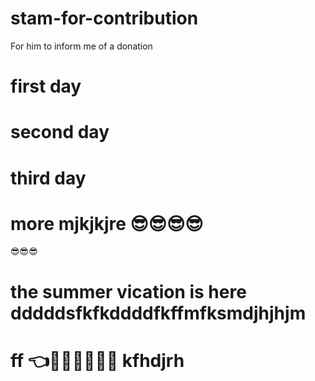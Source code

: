 # stam-for-contribution
For him to inform me of a donation

# first day
# second day
# third day
# more mjkjkjre 😎😎😎😎
😎😎😎
# the summer vication is here dddddsfkfkddddfkffmfksmdjhjhjm
# ff 👈💪💪🎤😊😵🤪 kfhdjrh
